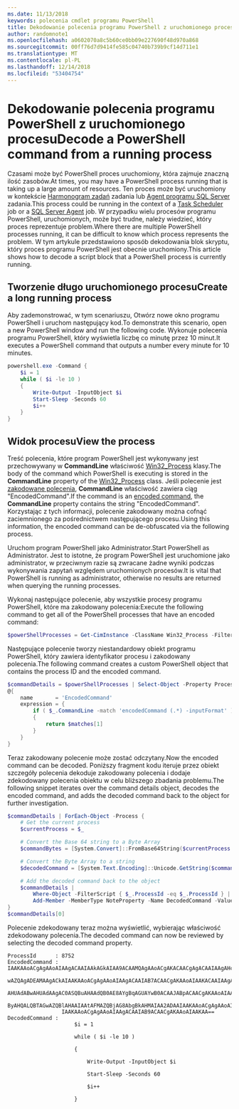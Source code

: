 ```yaml
---
ms.date: 11/13/2018
keywords: polecenia cmdlet programu PowerShell
title: Dekodowanie polecenia programu PowerShell z uruchomionego procesu
author: randomnote1
ms.openlocfilehash: a0602070a8c5b60ce0bb09e227690f48d970a868
ms.sourcegitcommit: 00ff76d7d9414fe585c04740b739b9cf14d711e1
ms.translationtype: MT
ms.contentlocale: pl-PL
ms.lasthandoff: 12/14/2018
ms.locfileid: "53404754"
---
```

# <a name="decode-a-powershell-command-from-a-running-process"></a><span data-ttu-id="46c0c-103">Dekodowanie polecenia programu PowerShell z uruchomionego procesu</span><span class="sxs-lookup"><span data-stu-id="46c0c-103">Decode a PowerShell command from a running process</span></span>

<span data-ttu-id="46c0c-104">Czasami może być PowerShell proces uruchomiony, która zajmuje znaczną ilość zasobów.</span><span class="sxs-lookup"><span data-stu-id="46c0c-104">At times, you may have a PowerShell process running that is taking up a large amount of resources.</span></span>
<span data-ttu-id="46c0c-105">Ten proces może być uruchomiony w kontekście [Harmonogram zadań][] zadania lub [Agent programu SQL Server][] zadania.</span><span class="sxs-lookup"><span data-stu-id="46c0c-105">This process could be running in the context of a [Task Scheduler][] job or a [SQL Server Agent][] job.</span></span> <span data-ttu-id="46c0c-106">W przypadku wielu procesów programu PowerShell, uruchomionych, może być trudne, należy wiedzieć, który proces reprezentuje problem.</span><span class="sxs-lookup"><span data-stu-id="46c0c-106">Where there are multiple PowerShell processes running, it can be difficult to know which process represents the problem.</span></span> <span data-ttu-id="46c0c-107">W tym artykule przedstawiono sposób dekodowania blok skryptu, który proces programu PowerShell jest obecnie uruchomiony.</span><span class="sxs-lookup"><span data-stu-id="46c0c-107">This article shows how to decode a script block that a PowerShell process is currently running.</span></span>

## <a name="create-a-long-running-process"></a><span data-ttu-id="46c0c-108">Tworzenie długo uruchomionego procesu</span><span class="sxs-lookup"><span data-stu-id="46c0c-108">Create a long running process</span></span>

<span data-ttu-id="46c0c-109">Aby zademonstrować, w tym scenariuszu, Otwórz nowe okno programu PowerShell i uruchom następujący kod.</span><span class="sxs-lookup"><span data-stu-id="46c0c-109">To demonstrate this scenario, open a new PowerShell window and run the following code.</span></span> <span data-ttu-id="46c0c-110">Wykonuje polecenia programu PowerShell, który wyświetla liczbę co minutę przez 10 minut.</span><span class="sxs-lookup"><span data-stu-id="46c0c-110">It executes a PowerShell command that outputs a number every minute for 10 minutes.</span></span>

```powershell
powershell.exe -Command {
    $i = 1
    while ( $i -le 10 )
    {
        Write-Output -InputObject $i
        Start-Sleep -Seconds 60
        $i++
    }
}
```

## <a name="view-the-process"></a><span data-ttu-id="46c0c-111">Widok procesu</span><span class="sxs-lookup"><span data-stu-id="46c0c-111">View the process</span></span>

<span data-ttu-id="46c0c-112">Treść polecenia, które program PowerShell jest wykonywany jest przechowywany w **CommandLine** właściwość [Win32_Process][] klasy.</span><span class="sxs-lookup"><span data-stu-id="46c0c-112">The body of the command which PowerShell is executing is stored in the **CommandLine** property of the [Win32_Process][] class.</span></span> <span data-ttu-id="46c0c-113">Jeśli polecenie jest [zakodowane polecenia][], **CommandLine** właściwość zawiera ciąg "EncodedCommand".</span><span class="sxs-lookup"><span data-stu-id="46c0c-113">If the command is an [encoded command][], the **CommandLine** property contains the string "EncodedCommand".</span></span> <span data-ttu-id="46c0c-114">Korzystając z tych informacji, polecenie zakodowany można cofnąć zaciemnionego za pośrednictwem następującego procesu.</span><span class="sxs-lookup"><span data-stu-id="46c0c-114">Using this information, the encoded command can be de-obfuscated via the following process.</span></span>

<span data-ttu-id="46c0c-115">Uruchom program PowerShell jako Administrator.</span><span class="sxs-lookup"><span data-stu-id="46c0c-115">Start PowerShell as Administrator.</span></span> <span data-ttu-id="46c0c-116">Jest to istotne, że program PowerShell jest uruchomione jako administrator, w przeciwnym razie są zwracane żadne wyniki podczas wykonywania zapytań względem uruchomionych procesów.</span><span class="sxs-lookup"><span data-stu-id="46c0c-116">It is vital that PowerShell is running as administrator, otherwise no results are returned when querying the running processes.</span></span>

<span data-ttu-id="46c0c-117">Wykonaj następujące polecenie, aby wszystkie procesy programu PowerShell, które ma zakodowany polecenia:</span><span class="sxs-lookup"><span data-stu-id="46c0c-117">Execute the following command to get all of the PowerShell processes that have an encoded command:</span></span>

```powershell
$powerShellProcesses = Get-CimInstance -ClassName Win32_Process -Filter 'CommandLine LIKE "%EncodedCommand%"'
```

<span data-ttu-id="46c0c-118">Następujące polecenie tworzy niestandardowy obiekt programu PowerShell, który zawiera identyfikator procesu i zakodowany polecenia.</span><span class="sxs-lookup"><span data-stu-id="46c0c-118">The following command creates a custom PowerShell object that contains the process ID and the encoded command.</span></span>

```powershell
$commandDetails = $powerShellProcesses | Select-Object -Property ProcessId,
@{
    name       = 'EncodedCommand'
    expression = {
        if ( $_.CommandLine -match 'encodedCommand (.*) -inputFormat' )
        {
            return $matches[1]
        }
    }
}
```

<span data-ttu-id="46c0c-119">Teraz zakodowany polecenie może zostać odczytany.</span><span class="sxs-lookup"><span data-stu-id="46c0c-119">Now the encoded command can be decoded.</span></span> <span data-ttu-id="46c0c-120">Poniższy fragment kodu iteruje przez obiekt szczegóły polecenia dekoduje zakodowany polecenia i dodaje zdekodowany polecenia obiektu w celu bliższego zbadania problemu.</span><span class="sxs-lookup"><span data-stu-id="46c0c-120">The following snippet iterates over the command details object, decodes the encoded command, and adds the decoded command back to the object for further investigation.</span></span>

```powershell
$commandDetails | ForEach-Object -Process {
    # Get the current process
    $currentProcess = $_

    # Convert the Base 64 string to a Byte Array
    $commandBytes = [System.Convert]::FromBase64String($currentProcess.EncodedCommand)

    # Convert the Byte Array to a string
    $decodedCommand = [System.Text.Encoding]::Unicode.GetString($commandBytes)

    # Add the decoded command back to the object
    $commandDetails |
        Where-Object -FilterScript { $_.ProcessId -eq $_.ProcessId } |
        Add-Member -MemberType NoteProperty -Name DecodedCommand -Value $decodedCommand
}
$commandDetails[0]
```

<span data-ttu-id="46c0c-121">Polecenie zdekodowany teraz można wyświetlić, wybierając właściwość zdekodowany polecenia.</span><span class="sxs-lookup"><span data-stu-id="46c0c-121">The decoded command can now be reviewed by selecting the decoded command property.</span></span>

```output
ProcessId      : 8752
EncodedCommand : IAAKAAoACgAgAAoAIAAgACAAIAAkAGkAIAA9ACAAMQAgAAoACgAKACAACgAgACAAIAAgAHcAaABpAGwAZQAgACgAIAAkAGkAIAAtAG
                 wAZQAgADEAMAAgACkAIAAKAAoACgAgAAoAIAAgACAAIAB7ACAACgAKAAoAIAAKACAAIAAgACAAIAAgACAAIABXAHIAaQB0AGUALQBP
                 AHUAdABwAHUAdAAgAC0ASQBuAHAAdQB0AE8AYgBqAGUAYwB0ACAAJABpACAACgAKAAoAIAAKACAAIAAgACAAIAAgACAAIABTAHQAYQ
                 ByAHQALQBTAGwAZQBlAHAAIAAtAFMAZQBjAG8AbgBkAHMAIAA2ADAAIAAKAAoACgAgAAoAIAAgACAAIAAgACAAIAAgACQAaQArACsA
                 IAAKAAoACgAgAAoAIAAgACAAIAB9ACAACgAKAAoAIAAKAA==
DecodedCommand :
                     $i = 1

                     while ( $i -le 10 )

                     {

                         Write-Output -InputObject $i

                         Start-Sleep -Seconds 60

                         $i++

                     }
```

[Harmonogram zadań]: /windows/desktop/TaskSchd/task-scheduler-start-page
[Task Scheduler]: /windows/desktop/TaskSchd/task-scheduler-start-page
[Agent programu SQL Server]: /sql/ssms/agent/sql-server-agent
[SQL Server Agent]: /sql/ssms/agent/sql-server-agent
[Win32_Process]: /windows/desktop/CIMWin32Prov/win32-process
[zakodowane polecenia]: /powershell/scripting/core-powershell/console/powershell.exe-command-line-help#-encodedcommand-
[encoded command]: /powershell/scripting/core-powershell/console/powershell.exe-command-line-help#-encodedcommand-
